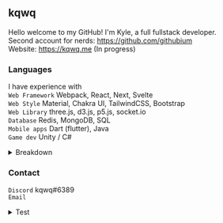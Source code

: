 ## kqwq
Hello welcome to my GitHub! I'm Kyle, a full fullstack developer.\
Second account for nerds: https://github.com/githubium<br>
Website: https://kqwq.me (In progress)


### Languages
I have experience with\
`Web Framework` Webpack, React, Next, Svelte\
`Web Style` Material, Chakra UI, TailwindCSS, Bootstrap\
`Web Library` three.js, d3.js, p5.js, socket.io\
`Database` Redis, MongoDB, SQL\
`Mobile apps` Dart (flutter), Java\
`Game dev` Unity / C#

<details><summary>Breakdown
</summary>

[![Top Langs](https://github-readme-stats.vercel.app/api/top-langs/?username=kqwq)](https://github.com/anuraghazra/github-readme-stats)
</details>


### Contact
`Discord` kqwq#6389<br>
`Email` 

<details><summary>Test</summary>
https://github.com/kqwq/morse-code-test
<details><summary><b>Morse Code Tree</b></summary><details><summary><b>&nbsp;&nbsp;(E) ·</b></summary><details><summary><b>&nbsp;&nbsp;&nbsp;&nbsp;(I) ··</b></summary><details><summary><b>&nbsp;&nbsp;&nbsp;&nbsp;&nbsp;&nbsp;(S) ···</b></summary><details><summary><b>&nbsp;&nbsp;&nbsp;&nbsp;&nbsp;&nbsp;&nbsp;&nbsp;(H) ····</b></summary><b>&nbsp;&nbsp;&nbsp;&nbsp;&nbsp;&nbsp;&nbsp;&nbsp;&nbsp;&nbsp;&nbsp;&nbsp;&nbsp;&nbsp;(5) ·····</b><br><b>&nbsp;&nbsp;&nbsp;&nbsp;&nbsp;&nbsp;&nbsp;&nbsp;&nbsp;&nbsp;&nbsp;&nbsp;&nbsp;&nbsp;(4) ····−</b></details><details><summary><b>&nbsp;&nbsp;&nbsp;&nbsp;&nbsp;&nbsp;&nbsp;&nbsp;(V) ···−</b></summary><b>&nbsp;&nbsp;&nbsp;&nbsp;&nbsp;&nbsp;&nbsp;&nbsp;&nbsp;&nbsp;&nbsp;&nbsp;&nbsp;&nbsp;(3) ···−−</b></details></details><details><summary><b>&nbsp;&nbsp;&nbsp;&nbsp;&nbsp;&nbsp;(U) ··−</b></summary><b>&nbsp;&nbsp;&nbsp;&nbsp;&nbsp;&nbsp;&nbsp;&nbsp;&nbsp;&nbsp;&nbsp;&nbsp;(F) ··−·</b></details></details><details><summary><b>&nbsp;&nbsp;&nbsp;&nbsp;(A) ·−</b></summary><details><summary><b>&nbsp;&nbsp;&nbsp;&nbsp;&nbsp;&nbsp;(R) ·−·</b></summary><b>&nbsp;&nbsp;&nbsp;&nbsp;&nbsp;&nbsp;&nbsp;&nbsp;&nbsp;&nbsp;&nbsp;&nbsp;(L) ·−··</b></details><details><summary><b>&nbsp;&nbsp;&nbsp;&nbsp;&nbsp;&nbsp;(W) ·−−</b></summary><b>&nbsp;&nbsp;&nbsp;&nbsp;&nbsp;&nbsp;&nbsp;&nbsp;&nbsp;&nbsp;&nbsp;&nbsp;(P) ·−−·</b><details><summary><b>&nbsp;&nbsp;&nbsp;&nbsp;&nbsp;&nbsp;&nbsp;&nbsp;(J) ·−−−</b></summary><b>&nbsp;&nbsp;&nbsp;&nbsp;&nbsp;&nbsp;&nbsp;&nbsp;&nbsp;&nbsp;&nbsp;&nbsp;&nbsp;&nbsp;(1) ·−−−−</b></details></details></details></details><details><summary><b>&nbsp;&nbsp;(T) −</b></summary><details><summary><b>&nbsp;&nbsp;&nbsp;&nbsp;(N) −·</b></summary><details><summary><b>&nbsp;&nbsp;&nbsp;&nbsp;&nbsp;&nbsp;(D) −··</b></summary><details><summary><b>&nbsp;&nbsp;&nbsp;&nbsp;&nbsp;&nbsp;&nbsp;&nbsp;(B) −···</b></summary><b>&nbsp;&nbsp;&nbsp;&nbsp;&nbsp;&nbsp;&nbsp;&nbsp;&nbsp;&nbsp;&nbsp;&nbsp;&nbsp;&nbsp;(6) −····</b></details><b>&nbsp;&nbsp;&nbsp;&nbsp;&nbsp;&nbsp;&nbsp;&nbsp;&nbsp;&nbsp;&nbsp;&nbsp;(X) −··−</b></details><details><summary><b>&nbsp;&nbsp;&nbsp;&nbsp;&nbsp;&nbsp;(K) −·−</b></summary><b>&nbsp;&nbsp;&nbsp;&nbsp;&nbsp;&nbsp;&nbsp;&nbsp;&nbsp;&nbsp;&nbsp;&nbsp;(C) −·−·</b><br><b>&nbsp;&nbsp;&nbsp;&nbsp;&nbsp;&nbsp;&nbsp;&nbsp;&nbsp;&nbsp;&nbsp;&nbsp;(Y) −·−−</b></details></details><details><summary><b>&nbsp;&nbsp;&nbsp;&nbsp;(M) −−</b></summary><details><summary><b>&nbsp;&nbsp;&nbsp;&nbsp;&nbsp;&nbsp;(G) −−·</b></summary><details><summary><b>&nbsp;&nbsp;&nbsp;&nbsp;&nbsp;&nbsp;&nbsp;&nbsp;(Z) −−··</b></summary><b>&nbsp;&nbsp;&nbsp;&nbsp;&nbsp;&nbsp;&nbsp;&nbsp;&nbsp;&nbsp;&nbsp;&nbsp;&nbsp;&nbsp;(7) −−···</b></details><b>&nbsp;&nbsp;&nbsp;&nbsp;&nbsp;&nbsp;&nbsp;&nbsp;&nbsp;&nbsp;&nbsp;&nbsp;(Q) −−·−</b></details><b>&nbsp;&nbsp;&nbsp;&nbsp;&nbsp;&nbsp;&nbsp;&nbsp;&nbsp;&nbsp;(O) −−−</b></details></details></details>
  </details>
